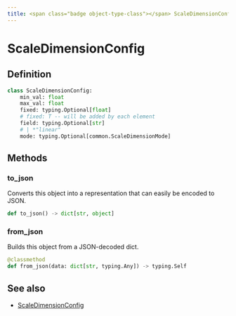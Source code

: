 ```yaml
---
title: <span class="badge object-type-class"></span> ScaleDimensionConfig
---
```

# <span class="badge object-type-class"></span> ScaleDimensionConfig

## Definition

```python
class ScaleDimensionConfig:
    min_val: float
    max_val: float
    fixed: typing.Optional[float]
    # fixed: T -- will be added by each element
    field: typing.Optional[str]
    # | *"linear"
    mode: typing.Optional[common.ScaleDimensionMode]
```
## Methods

### <span class="badge object-method"></span> to_json

Converts this object into a representation that can easily be encoded to JSON.

```python
def to_json() -> dict[str, object]
```

### <span class="badge object-method"></span> from_json

Builds this object from a JSON-decoded dict.

```python
@classmethod
def from_json(data: dict[str, typing.Any]) -> typing.Self
```

## See also

 * <span class="badge builder"></span> [ScaleDimensionConfig](./builder-ScaleDimensionConfig.md)

